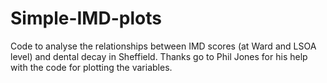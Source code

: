 Simple-IMD-plots
======================
Code to analyse the relationships between IMD scores (at Ward and LSOA level) and dental decay in Sheffield.
Thanks go to Phil Jones for his help with the code for plotting the variables.
